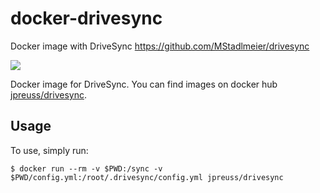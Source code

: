 # docker-drivesync
Docker image with DriveSync https://github.com/MStadlmeier/drivesync

[![](https://badge.imagelayers.io/jpreuss/drivesync:latest.svg)](https://imagelayers.io/?images=jpreuss/drivesync:latest)

Docker image for DriveSync. You can find images on docker hub [jpreuss/drivesync](https://hub.docker.com/r/jpreuss/drivesync/).

## Usage

To use, simply run:

```shell
$ docker run --rm -v $PWD:/sync -v $PWD/config.yml:/root/.drivesync/config.yml jpreuss/drivesync
```